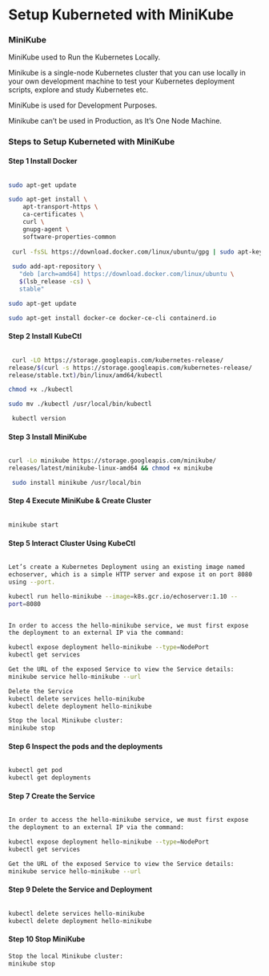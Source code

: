 
# Setup Kuberneted with MiniKube 

### MiniKube 

MiniKube used to Run the Kubernetes Locally. 

Minikube is a single-node Kubernetes cluster that you can use locally in your own development machine to test your Kubernetes deployment scripts,
explore and study Kubernetes etc.

MiniKube is used for Development Purposes.

Minikube can’t be used in Production, as It’s One Node Machine.


### Steps to Setup Kuberneted with MiniKube

#### Step 1 Install Docker 

```sh

sudo apt-get update

sudo apt-get install \
    apt-transport-https \
    ca-certificates \
    curl \
    gnupg-agent \
    software-properties-common
    
 curl -fsSL https://download.docker.com/linux/ubuntu/gpg | sudo apt-key add -
 
 sudo add-apt-repository \
   "deb [arch=amd64] https://download.docker.com/linux/ubuntu \
   $(lsb_release -cs) \
   stable"

sudo apt-get update

sudo apt-get install docker-ce docker-ce-cli containerd.io

````

#### Step 2 Install KubeCtl 

```sh

 curl -LO https://storage.googleapis.com/kubernetes-release/
release/$(curl -s https://storage.googleapis.com/kubernetes-release/
release/stable.txt)/bin/linux/amd64/kubectl

chmod +x ./kubectl

sudo mv ./kubectl /usr/local/bin/kubectl

 kubectl version

```

#### Step 3 Install MiniKube
```sh

curl -Lo minikube https://storage.googleapis.com/minikube/
releases/latest/minikube-linux-amd64 && chmod +x minikube

 sudo install minikube /usr/local/bin

```

#### Step 4 Execute MiniKube & Create Cluster

```sh

minikube start

```

#### Step 5 Interact Cluster Using KubeCtl

```sh

Let’s create a Kubernetes Deployment using an existing image named
echoserver, which is a simple HTTP server and expose it on port 8080
using --port.

kubectl run hello-minikube --image=k8s.gcr.io/echoserver:1.10 --
port=8080


In order to access the hello-minikube service, we must first expose
the deployment to an external IP via the command:

kubectl expose deployment hello-minikube --type=NodePort
kubectl get services

Get the URL of the exposed Service to view the Service details:
minikube service hello-minikube --url

Delete the Service 
kubectl delete services hello-minikube
kubectl delete deployment hello-minikube

Stop the local Minikube cluster:
minikube stop

```



#### Step 6 Inspect the pods and the deployments

```sh

kubectl get pod
kubectl get deployments

```


#### Step 7 Create the Service 

```sh

In order to access the hello-minikube service, we must first expose
the deployment to an external IP via the command:

kubectl expose deployment hello-minikube --type=NodePort
kubectl get services

Get the URL of the exposed Service to view the Service details:
minikube service hello-minikube --url

```


#### Step 9 Delete the Service and Deployment

```sh

kubectl delete services hello-minikube
kubectl delete deployment hello-minikube

```

#### Step 10 Stop MiniKube

```sh
Stop the local Minikube cluster:
minikube stop

```
